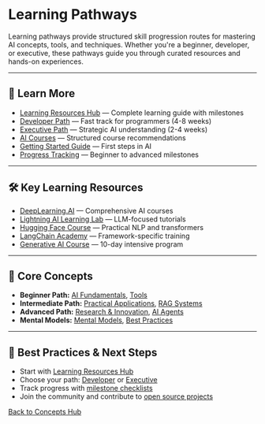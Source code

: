 # Learning Pathways

Learning pathways provide structured skill progression routes for mastering AI concepts, tools, and techniques. Whether you're a beginner, developer, or executive, these pathways guide you through curated resources and hands-on experiences.

---

## 📖 Learn More

- [Learning Resources Hub](../learning/learning-resources-hub.md) — Complete learning guide with milestones
- [Developer Path](../learning/README.md#developer-path) — Fast track for programmers (4-8 weeks)
- [Executive Path](../learning/README.md#executive-path) — Strategic AI understanding (2-4 weeks)
- [AI Courses](../learning/courses/ai_courses.md) — Structured course recommendations
- [Getting Started Guide](../guides/getting-started.md) — First steps in AI
- [Progress Tracking](../learning/learning-resources-hub.md#progress-tracking) — Beginner to advanced milestones

---

## 🛠️ Key Learning Resources

- [DeepLearning.AI](https://learn.deeplearning.ai/) — Comprehensive AI courses
- [Lightning AI Learning Lab](https://lightning.ai/pages/llm-learning-lab/) — LLM-focused tutorials
- [Hugging Face Course](https://huggingface.co/course) — Practical NLP and transformers
- [LangChain Academy](https://academy.langchain.com/) — Framework-specific training
- [Generative AI Course](../learning/courses/ai_courses.md#generative-models-and-ai-frameworks-course) — 10-day intensive program

---

## 🧠 Core Concepts

- **Beginner Path:** [AI Fundamentals](../learning/learning-resources-hub.md#beginner-milestones), [Tools](../tools/README.md#beginner-tools)
- **Intermediate Path:** [Practical Applications](../learning/learning-resources-hub.md#intermediate-milestones), [RAG Systems](./rag.md)
- **Advanced Path:** [Research & Innovation](../learning/learning-resources-hub.md#advanced-milestones), [AI Agents](./ai-agents.md)
- **Mental Models:** [Mental Models](./mental-models.md), [Best Practices](../guides/best-practices.md)

---

## 🚀 Best Practices & Next Steps

- Start with [Learning Resources Hub](../learning/learning-resources-hub.md)
- Choose your path: [Developer](../learning/README.md#developer-path) or [Executive](../learning/README.md#executive-path)
- Track progress with [milestone checklists](../learning/learning-resources-hub.md#progress-tracking)
- Join the community and contribute to [open source projects](../learning/learning-resources-hub.md#advanced-milestones)

[Back to Concepts Hub](./README.md)
